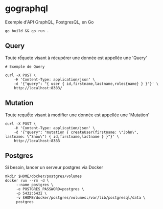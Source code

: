 # gographql

Exemple d'API GraphQL, PostgresQL, en Go

```
go build && go run .
```

## Query
Toute rếquete visant à récupérer une donnée est appellée une 'Query'

```
# Exemple de Query

curl -X POST \
    -H 'Content-Type: application/json' \
    -d '{"query": "{ user { id,firstname,lastname,roles{name} } }"}' \
    http://localhost:8383/

```

## Mutation
Toute requếte visant à modifier une donnée est appellée une 'Mutation'

```
curl -X POST \
    -H 'Content-Type: application/json' \
    -d '{"query": "mutation { createUser(firstname: \"John\", lastname: \"Snow\") { id,firstname,lastname } }"}' \
    http://localhost:8383

```

## Postgres
Si besoin, lancer un serveur postgres via Docker 

```
mkdir $HOME/docker/postgres/volumes
docker run --rm -d \
     --name postgres \
     -e POSTGRES_PASSWORD=postgres \
     -p 5432:5432 \
     -v $HOME/docker/postgres/volumes:/var/lib/postgresql/data \
     postgres
```
